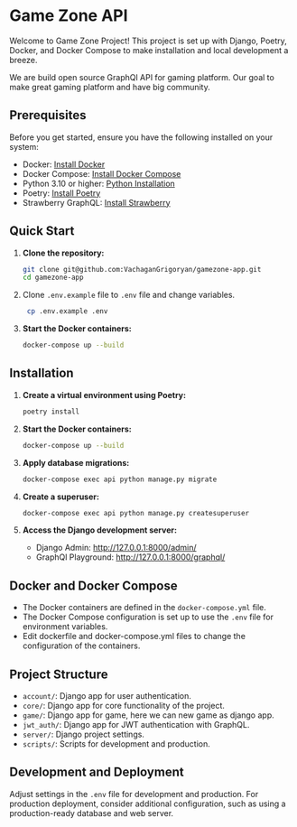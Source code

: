 # Game Zone API
Welcome to Game Zone Project! This project is set up with Django, Poetry, Docker, and Docker Compose to make installation and local development a breeze.

We are build open source GraphQl API for gaming platform.
Our goal to make great gaming platform and have big community.

## Prerequisites

Before you get started, ensure you have the following installed on your system:

- Docker: [Install Docker](https://docs.docker.com/get-docker/)
- Docker Compose: [Install Docker Compose](https://docs.docker.com/compose/install/)
- Python 3.10 or higher: [Python Installation](https://www.python.org/downloads/)
- Poetry: [Install Poetry](https://python-poetry.org/docs/)
- Strawberry GraphQL: [Install Strawberry](https://strawberry.rocks/docs/getting-started)

## Quick Start

1. **Clone the repository:**

   ```bash
   git clone git@github.com:VachaganGrigoryan/gamezone-app.git
   cd gamezone-app
   ```
2. Clone `.env.example` file to `.env` file and change variables.
   ```bash
    cp .env.example .env
    ```
3. **Start the Docker containers:**

    ```bash
    docker-compose up --build
    ```

## Installation

1. **Create a virtual environment using Poetry:**

   ```bash
   poetry install
   ```

2. **Start the Docker containers:**

    ```bash
    docker-compose up --build
    ```
3. **Apply database migrations:**

    ```bash
    docker-compose exec api python manage.py migrate
    ```
4. **Create a superuser:**

    ```bash
    docker-compose exec api python manage.py createsuperuser
    ```
5. **Access the Django development server:**
   - Django Admin: http://127.0.0.1:8000/admin/
   - GraphQl Playground: http://127.0.0.1:8000/graphql/

## Docker and Docker Compose
- The Docker containers are defined in the `docker-compose.yml` file.
- The Docker Compose configuration is set up to use the `.env` file for environment variables.
- Edit dockerfile and docker-compose.yml files to change the configuration of the containers.

## Project Structure
- `account/`: Django app for user authentication.
- `core/`: Django app for core functionality of the project.
- `game/`: Django app for game, here we can new game as django app.
- `jwt_auth/`: Django app for JWT authentication with GraphQL.
- `server/`: Django project settings.
- `scripts/`: Scripts for development and production.

## Development and Deployment
Adjust settings in the `.env` file for development and production.
For production deployment, consider additional configuration, such as using a production-ready database and web server.
